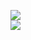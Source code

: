 [![](https://img.shields.io/badge/Made%20With-Github%20Spray-lightgrey.svg?style=for-the-badge&logo=github)](https://github.com/Annihil/github-spray#24288)  
[![](https://i.imgur.com/2DrTn0Z.gif)](https://github.com/Annihil/github-spray)